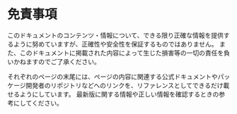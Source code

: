# 免責事項

このドキュメントのコンテンツ・情報について、できる限り正確な情報を提供するように努めていますが、正確性や安全性を保証するものではありません。
また、このドキュメントに掲載された内容によって生じた損害等の一切の責任を負いかねますのでご了承ください。

それぞれのページの末尾には、ページの内容に関連する公式ドキュメントやパッケージ開発者のリポジトリなどへのリンクを、リファレンスとしてできるだけ載せるようにしています。
最新版に関する情報や正しい情報を確認するときの参考にしてください。

